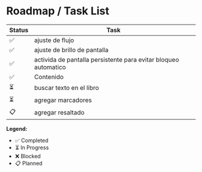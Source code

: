 
# Roadmap / Task List

| Status | Task  |
|--------|------|
| ✅ | ajuste de flujo|
| ✅  | ajuste de brillo de pantalla|
| ✅  | activida de pantalla persistente para evitar bloqueo automatico|
| ✅  | Contenido |
| ⏳ | buscar texto en el libro |
| ⏳  | agregar marcadores|
| 📋  | agregar resaltado|



**Legend:**
- ✅ Completed
- ⏳ In Progress  
- ❌ Blocked
- 📋 Planned